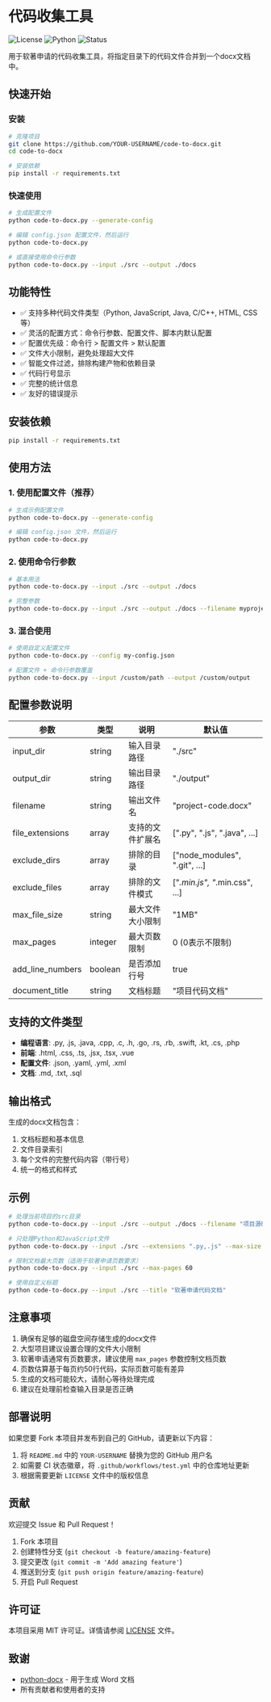 # 代码收集工具

![License](https://img.shields.io/badge/license-MIT-blue.svg)
![Python](https://img.shields.io/badge/python-3.7%2B-blue.svg)
![Status](https://img.shields.io/badge/status-stable-green.svg)

用于软著申请的代码收集工具，将指定目录下的代码文件合并到一个docx文档中。

## 快速开始

### 安装

```bash
# 克隆项目
git clone https://github.com/YOUR-USERNAME/code-to-docx.git
cd code-to-docx

# 安装依赖
pip install -r requirements.txt
```

### 快速使用

```bash
# 生成配置文件
python code-to-docx.py --generate-config

# 编辑 config.json 配置文件，然后运行
python code-to-docx.py

# 或直接使用命令行参数
python code-to-docx.py --input ./src --output ./docs
```

## 功能特性

- ✅ 支持多种代码文件类型（Python, JavaScript, Java, C/C++, HTML, CSS等）
- ✅ 灵活的配置方式：命令行参数、配置文件、脚本内默认配置
- ✅ 配置优先级：命令行 > 配置文件 > 默认配置
- ✅ 文件大小限制，避免处理超大文件
- ✅ 智能文件过滤，排除构建产物和依赖目录
- ✅ 代码行号显示
- ✅ 完整的统计信息
- ✅ 友好的错误提示

## 安装依赖

```bash
pip install -r requirements.txt
```

## 使用方法

### 1. 使用配置文件（推荐）

```bash
# 生成示例配置文件
python code-to-docx.py --generate-config

# 编辑 config.json 文件，然后运行
python code-to-docx.py
```

### 2. 使用命令行参数

```bash
# 基本用法
python code-to-docx.py --input ./src --output ./docs

# 完整参数
python code-to-docx.py --input ./src --output ./docs --filename myproject.docx --title "我的项目代码"
```

### 3. 混合使用

```bash
# 使用自定义配置文件
python code-to-docx.py --config my-config.json

# 配置文件 + 命令行参数覆盖
python code-to-docx.py --input /custom/path --output /custom/output
```

## 配置参数说明

| 参数 | 类型 | 说明 | 默认值 |
|------|------|------|--------|
| input_dir | string | 输入目录路径 | "./src" |
| output_dir | string | 输出目录路径 | "./output" |
| filename | string | 输出文件名 | "project-code.docx" |
| file_extensions | array | 支持的文件扩展名 | [".py", ".js", ".java", ...] |
| exclude_dirs | array | 排除的目录 | ["node_modules", ".git", ...] |
| exclude_files | array | 排除的文件模式 | ["*.min.js", "*.min.css", ...] |
| max_file_size | string | 最大文件大小限制 | "1MB" |
| max_pages | integer | 最大页数限制 | 0 (0表示不限制) |
| add_line_numbers | boolean | 是否添加行号 | true |
| document_title | string | 文档标题 | "项目代码文档" |

## 支持的文件类型

- **编程语言**: .py, .js, .java, .cpp, .c, .h, .go, .rs, .rb, .swift, .kt, .cs, .php
- **前端**: .html, .css, .ts, .jsx, .tsx, .vue
- **配置文件**: .json, .yaml, .yml, .xml
- **文档**: .md, .txt, .sql

## 输出格式

生成的docx文档包含：
1. 文档标题和基本信息
2. 文件目录索引
3. 每个文件的完整代码内容（带行号）
4. 统一的格式和样式

## 示例

```bash
# 处理当前项目的src目录
python code-to-docx.py --input ./src --output ./docs --filename "项目源码.docx"

# 只处理Python和JavaScript文件
python code-to-docx.py --input ./src --extensions ".py,.js" --max-size "2MB"

# 限制文档最大页数（适用于软著申请页数要求）
python code-to-docx.py --input ./src --max-pages 60

# 使用自定义标题
python code-to-docx.py --input ./src --title "软著申请代码文档"
```

## 注意事项

1. 确保有足够的磁盘空间存储生成的docx文件
2. 大型项目建议设置合理的文件大小限制
3. 软著申请通常有页数要求，建议使用 `max_pages` 参数控制文档页数
4. 页数估算基于每页约50行代码，实际页数可能有差异
5. 生成的文档可能较大，请耐心等待处理完成
6. 建议在处理前检查输入目录是否正确

## 部署说明

如果您要 Fork 本项目并发布到自己的 GitHub，请更新以下内容：

1. 将 `README.md` 中的 `YOUR-USERNAME` 替换为您的 GitHub 用户名
2. 如需要 CI 状态徽章，将 `.github/workflows/test.yml` 中的仓库地址更新
3. 根据需要更新 `LICENSE` 文件中的版权信息

## 贡献

欢迎提交 Issue 和 Pull Request！

1. Fork 本项目
2. 创建特性分支 (`git checkout -b feature/amazing-feature`)
3. 提交更改 (`git commit -m 'Add amazing feature'`)
4. 推送到分支 (`git push origin feature/amazing-feature`)
5. 开启 Pull Request

## 许可证

本项目采用 MIT 许可证。详情请参阅 [LICENSE](LICENSE) 文件。

## 致谢

- [python-docx](https://python-docx.readthedocs.io/) - 用于生成 Word 文档
- 所有贡献者和使用者的支持